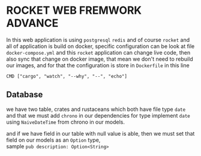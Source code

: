 # ROCKET WEB FREMWORK ADVANCE

In this web application is using `postgresql` `redis` and of course `rocket` and all of application is build on docker, specific configuration can be look at file `docker-compose.yml` and this `rocket` application can change live code, then also sync that change on docker image, that mean we don't need to rebuild our images, and for that the configuration is store in `Dockerfile` in this line 
```
CMD ["cargo", "watch", "--why", "--", "echo"]
```

## Database
we have two table, crates and rustaceans which both have file type `date` and that we must add `chrono` in our dependencies for type implement `date` using `NaiveDateTime` from chrono in our models.

and if we have field in our table with null value is able, then we must set that field on our models as an `Option` type, \
sample
`pub description: Option<String>`